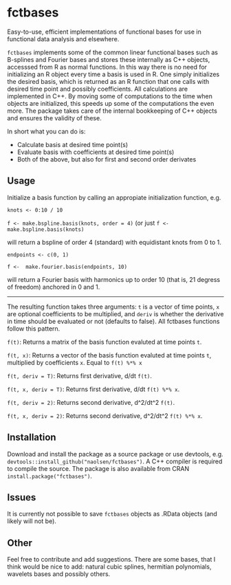 # fctbases
Easy-to-use, efficient implementations of functional bases for use in functional data analysis and elsewhere.

`fctbases` implements some of the common linear functional bases such as B-splines and Fourier bases and stores these internally as C++ objects, accesssed from R as normal functions. In this way there is no need for initializing an R object every time a basis is used in R. One simply initializes the desired basis, which is returned as an R function that one calls with desired time point and possibly coefficients. All calculations are implemented in C++. By  moving some of computations to the time when objects are initialized, this speeds up some of the computations the even more.
The package takes care of the internal bookkeeping of C++ objects and ensures the validity of these. 

In short what you can do is:

* Calculate basis at desired time point(s)
* Evaluate basis with coefficients at desired time point(s)
* Both of the above, but also for first and second order derivates

## Usage
Initialize a basis function by calling an appropiate initialization function, e.g.

`knots <- 0:10 / 10`

`f <- make.bspline.basis(knots, order = 4)` (or just `f <- make.bspline.basis(knots)`

will return a bspline of order 4 (standard) with equidistant knots from 0 to 1.

`endpoints <- c(0, 1)`

`f <-  make.fourier.basis(endpoints, 10)`

will return a Fourier basis with harmonics up to order 10 (that is, 21 degress of freedom) anchored in 0 and 1. 

----

The resulting function takes three arguments: `t` is a vector of time points, `x` are optional coefficients to be multiplied, and `deriv` is whether the derivative in time should be evaluated or not (defaults to false). All fctbases functions follow this pattern. 

`f(t)`: Returns a matrix of the basis function evaluted at time points `t`.

`f(t, x)`: Returns a vector of the basis function evaluted at time points `t`, multiplied by coefficients `x`. Equal to `f(t) %*% x`

`f(t, deriv = T)`: Returns first derivative, d/dt `f(t)`.

`f(t, x, deriv = T)`: Returns first derivative,  d/dt `f(t) %*% x`.

`f(t, deriv = 2)`: Returns second derivative, d^2/dt^2 `f(t)`.

`f(t, x, deriv = 2)`: Returns second derivative, d^2/dt^2 `f(t) %*% x`.


## Installation
Download and install the package as a source package or use devtools, e.g. `devtools::install_github("naolsen/fctbases")`. A C++ compiler is required to compile the source. 
The package is also available from CRAN `install.package("fctbases")`.

## Issues
It is currently not possible to save `fctbases` objects as .RData objects (and likely will not be).   

## Other
Feel free to contribute and add suggestions. There are some bases, that I think would be nice to add: natural cubic splines, hermitian polynomials, wavelets bases and possibly others.

